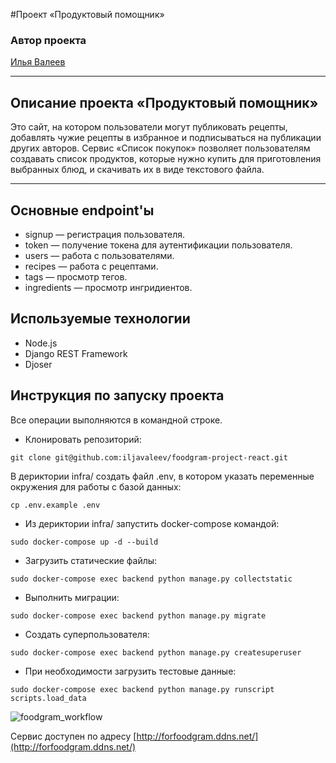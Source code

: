 #Проект «Продуктовый помощник»

### Автор проекта
[Илья Валеев](https://github.com/iljavaleev/) 

---
## Описание проекта «Продуктовый помощник»
Это сайт, на котором пользователи могут публиковать рецепты, добавлять чужие
рецепты в избранное и подписываться на публикации других авторов. Сервис 
«Список покупок» позволяет пользователям создавать список продуктов, которые нужно купить для 
приготовления выбранных блюд, и скачивать их в виде текстового файла.

---
## Основные endpoint'ы

* signup — регистрация пользователя.
* token — получение токена для аутентификации пользователя.
* users — работа с пользователями.
* recipes — работа с рецептами.
* tags — просмотр тегов.
* ingredients — просмотр ингридиентов.

## Используемые технологии
* Node.js
* Django REST Framework
* Djoser

## Инструкция по запуску проекта

Все операции выполняются в командной строке.


* Клонировать репозиторий:
```
git clone git@github.com:iljavaleev/foodgram-project-react.git
```

В дериктории infra/ cоздать файл .env, в котором указать переменные окружения для работы с базой данных:
```
cp .env.example .env
```

* Из дериктории infra/ запустить docker-compose командой:
```
sudo docker-compose up -d --build
```
* Загрузить статические файлы:
```
sudo docker-compose exec backend python manage.py collectstatic
```
* Выполнить миграции:
```
sudo docker-compose exec backend python manage.py migrate
```

* Создать суперпользователя:
```
sudo docker-compose exec backend python manage.py createsuperuser
```

* При необходимости загрузить тестовые данные:
```
sudo docker-compose exec backend python manage.py runscript scripts.load_data
```
![foodgram_workflow](https://github.com/iljavaleev/foodgram-project-react/actions/workflows/main.yml/badge.svg)

Сервис доступен по адресу [http://forfoodgram.ddns.net/](http://forfoodgram.ddns.net/)
